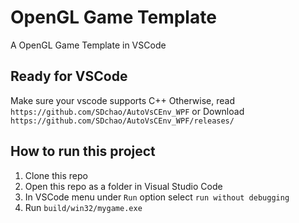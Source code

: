 # OpenGL Game Template
A OpenGL Game Template in VSCode

## Ready for VSCode
Make sure your vscode supports C++
Otherwise, read `https://github.com/SDchao/AutoVsCEnv_WPF` or Download `https://github.com/SDchao/AutoVsCEnv_WPF/releases/`

## How to run this project

1.  Clone this repo
2.  Open this repo as a folder in Visual Studio Code
3.  In VSCode menu under `Run` option select `run without debugging`
4.  Run `build/win32/mygame.exe`